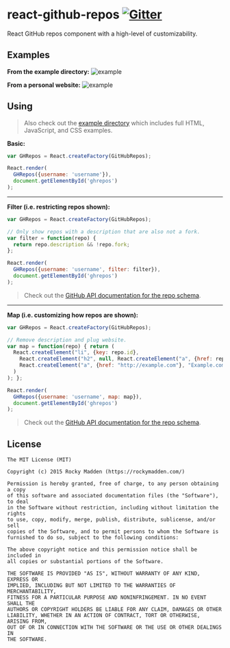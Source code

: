 # react-github-repos [![Gitter](http://img.shields.io/badge/gitter-join%20chatroom-brightgreen.svg)](https://gitter.im/rockymadden/react-github-repos)
React GitHub repos component with a high-level of customizability.

## Examples
__From the example directory:__
![example](http://share.rockymadden.com/image/1i2o2p0V3x1n/example.png)

__From a personal website:__
![example](http://share.rockymadden.com/image/2G0O2K1s3G2A/rockymadden.com.png)

## Using
> Also check out the [example directory](https://github.com/rockymadden/react-github-repos/tree/master/example)
which includes full HTML, JavaScript, and CSS examples.

__Basic:__
```javascript
var GHRepos = React.createFactory(GitHubRepos);

React.render(
  GHRepos({username: 'username'}),
  document.getElementById('ghrepos')
);
```

---

__Filter (i.e. restricting repos shown):__
```javascript
var GHRepos = React.createFactory(GitHubRepos);

// Only show repos with a description that are also not a fork.
var filter = function(repo) {
  return repo.description && !repo.fork;
};

React.render(
  GHRepos({username: 'username', filter: filter}),
  document.getElementById('ghrepos')
);
```
> Check out the [GitHub API documentation for the repo schema](https://developer.github.com/v3/repos/#response).

---

__Map (i.e. customizing how repos are shown):__
```javascript
var GHRepos = React.createFactory(GitHubRepos);

// Remove description and plug website.
var map = function(repo) { return (
  React.createElement("li", {key: repo.id},
    React.createElement("h2", null, React.createElement("a", {href: repo.homepage || repo.html_url}, repo.name)),
    React.createElement("a", {href: "http://example.com"}, "Example.com")
  )
); };

React.render(
  GHRepos({username: 'username', map: map}),
  document.getElementById('ghrepos')
);
```
> Check out the [GitHub API documentation for the repo schema](https://developer.github.com/v3/repos/#response).

## License
```
The MIT License (MIT)

Copyright (c) 2015 Rocky Madden (https://rockymadden.com/)

Permission is hereby granted, free of charge, to any person obtaining a copy
of this software and associated documentation files (the "Software"), to deal
in the Software without restriction, including without limitation the rights
to use, copy, modify, merge, publish, distribute, sublicense, and/or sell
copies of the Software, and to permit persons to whom the Software is
furnished to do so, subject to the following conditions:

The above copyright notice and this permission notice shall be included in
all copies or substantial portions of the Software.

THE SOFTWARE IS PROVIDED "AS IS", WITHOUT WARRANTY OF ANY KIND, EXPRESS OR
IMPLIED, INCLUDING BUT NOT LIMITED TO THE WARRANTIES OF MERCHANTABILITY,
FITNESS FOR A PARTICULAR PURPOSE AND NONINFRINGEMENT. IN NO EVENT SHALL THE
AUTHORS OR COPYRIGHT HOLDERS BE LIABLE FOR ANY CLAIM, DAMAGES OR OTHER
LIABILITY, WHETHER IN AN ACTION OF CONTRACT, TORT OR OTHERWISE, ARISING FROM,
OUT OF OR IN CONNECTION WITH THE SOFTWARE OR THE USE OR OTHER DEALINGS IN
THE SOFTWARE.
```
